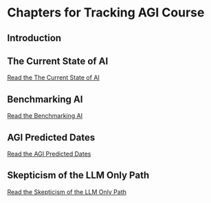 # Chapters for Tracking AGI Course

## Introduction

## The Current State of AI

[Read the The Current State of AI](current-state.md)

## Benchmarking AI

[Read the Benchmarking AI](benchmarking-ai.md)

## AGI Predicted Dates

[Read the AGI Predicted Dates](./agi-predicted-dates.md)

## Skepticism of the LLM Only Path

[Read the Skepticism of the LLM Only Path](skepticism-of-the-llm-only-path.md)